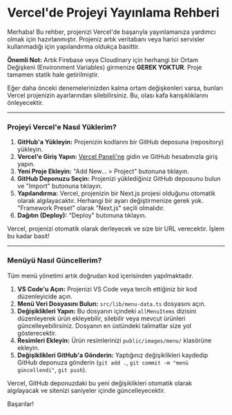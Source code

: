 # Vercel'de Projeyi Yayınlama Rehberi

Merhaba! Bu rehber, projenizi Vercel'de başarıyla yayınlamanıza yardımcı olmak için hazırlanmıştır. Projeniz artık veritabanı veya harici servisler kullanmadığı için yapılandırma oldukça basittir.

**Önemli Not:** Artık Firebase veya Cloudinary için herhangi bir Ortam Değişkeni (Environment Variables) girmenize **GEREK YOKTUR**. Proje tamamen statik hale getirilmiştir.

Eğer daha önceki denemelerinizden kalma ortam değişkenleri varsa, bunları Vercel projenizin ayarlarından silebilirsiniz. Bu, olası kafa karışıklıklarını önleyecektir.

---

### Projeyi Vercel'e Nasıl Yüklerim?

1.  **GitHub'a Yükleyin:** Projenizin kodlarını bir GitHub deposuna (repository) yükleyin.
2.  **Vercel'e Giriş Yapın:** [Vercel Paneli'ne](https://vercel.com/dashboard) gidin ve GitHub hesabınızla giriş yapın.
3.  **Yeni Proje Ekleyin:** "Add New... > Project" butonuna tıklayın.
4.  **GitHub Deponuzu Seçin:** Projenizi yüklediğiniz GitHub deposunu bulun ve "Import" butonuna tıklayın.
5.  **Yapılandırma:** Vercel, projenizin bir Next.js projesi olduğunu otomatik olarak algılayacaktır. Herhangi bir ayarı değiştirmenize gerek yok. "Framework Preset" olarak "Next.js" seçili olmalıdır.
6.  **Dağıtın (Deploy):** "Deploy" butonuna tıklayın.

Vercel, projenizi otomatik olarak derleyecek ve size bir URL verecektir. İşlem bu kadar basit!

---

### Menüyü Nasıl Güncellerim?

Tüm menü yönetimi artık doğrudan kod içerisinden yapılmaktadır.

1.  **VS Code'u Açın:** Projenizi VS Code veya tercih ettiğiniz bir kod düzenleyicide açın.
2.  **Menü Veri Dosyasını Bulun:** `src/lib/menu-data.ts` dosyasını açın.
3.  **Değişiklikleri Yapın:** Bu dosyanın içindeki `allMenuItems` dizisini düzenleyerek ürün ekleyebilir, silebilir veya mevcut ürünleri güncelleyebilirsiniz. Dosyanın en üstündeki talimatlar size yol gösterecektir.
4.  **Resimleri Ekleyin:** Ürün resimlerinizi `public/images/menu/` klasörüne ekleyin.
5.  **Değişiklikleri GitHub'a Gönderin:** Yaptığınız değişiklikleri kaydedip GitHub deponuza gönderin (`git add .`, `git commit -m "menü güncellendi"`, `git push`).

Vercel, GitHub deponuzdaki bu yeni değişiklikleri otomatik olarak algılayacak ve sitenizi saniyeler içinde güncelleyecektir.

Başarılar!

